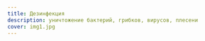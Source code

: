 ```yaml
---
title: Дезинфекция
description: уничтожение бактерий, грибков, вирусов, плесени
cover: img1.jpg
---
```


